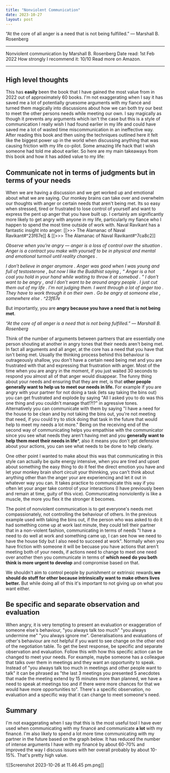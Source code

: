 ```yaml
---
title: "Nonviolent Communication"
date: 2023-10-27
layout: post
---
```





“At the core of all anger is a need that is not being fulfilled.” ― Marshall B. Rosenberg

---


Nonviolent communication by Marshall B. Rosenberg
Date read: 1st Feb 2022
How strongly I recommend it: 10/10
Read more on Amazon.

---


## High level thoughts

This has **easily** been the book that I have gained the most value from in 2022 out of approximately 60 books. I'm not exaggerating when I say it has saved me a lot of potentially gruesome arguments with my fiancé and turned them magically into discussions about how we can both try our best to meet the other persons needs while meeting our own. I say magically as though it prevents any arguments which isn't the case but this is a style of communication I really wish I had found earlier in my life and could have saved me a lot of wasted time miscommunication in an ineffective way. After reading this book and then using the techniques outlined here it felt like the biggest power up in the world when discussing anything that was causing friction with my life co-pilot. Some amazing life hack that I wish someone had told me about earlier. So here are my main takeaways from this book and how it has added value to my life:


## Communicate not in terms of judgments but in terms of your needs

When we are having a discussion and we get worked up and emotional about what we are saying. Our monkey brains can take over and overwhelm our thoughts with anger or certain needs that aren't being met. Its so easy when stressed, tired or frustrated to lose control of yourself and want to express the pent up anger that you have built up. I certainly am significantly more likely to get angry with anyone in my life, particularly my fiance who I happen to spend the most time outside of work with. Naval Ravikant has a fantastic insight into anger: [[>>> The Alamanac of Naval Ravikant#^23f67e]] & [[>>> The Alamanac of Naval Ravikant#^7ca8c2]]

*Observe when you’re angry — anger is a loss of control over the situation . Anger is a contract you make with yourself to be in physical and mental and emotional turmoil until reality changes .* 

*I don’t believe in anger anymore . Anger was good when I was young and full of testosterone , but now I like the Buddhist saying , “ Anger is a hot coal you hold in your hand while waiting to throw it at somebod . ” I don’t want to be angry , and I don’t want to be around angry people . I just cut them out of my life . I’m not judging them. I went through a lot of anger too . They have to work through it on their own . Go be angry at someone else , somewhere else . ^23f67e*

But importantly, you are **angry because you have a need that is not being met**.

*“At the core of all anger is a need that is not being fulfilled.” ― Marshall B. Rosenberg*

Think of the number of arguments between partners that are essentially one person shouting at another in angry tones that their needs aren't being met. In fact all arguments and all anger, at the core has a need that you have that isn't being met. Usually the thinking process behind this behaviour is outrageously shallow, you don't have a certain need being met and you are frustrated with that and expressing that frustration with anger. Most of the time when you are angry in the moment, if you just waited 30 seconds to respond you almost all of that anger would disappear.  The funny thing about your needs and ensuring that they are met, is that **other people generally want to help us to meet our needs in life.** For example if you are angry with your partner for not doing a task (lets say taking the bins out) you can get frustrated and explode by saying "All I asked you to do was this one thing and you couldn't manage that!?!?" in agressive tones. Alternatively you can communicate with them by saying "I have a need for the house to be clean and by not taking the bins out, you're not meeting that need, if you could try to stick doing that task in the future that would help to meet my needs a lot more." Being on the receiving end of the second way of communicating helps you empathise with the communicator since you see what needs they aren't having met and you **generally want to help them meet their needs in life***, also it means you don't get defensive about your actions, you can see what needs to be done to help clearly.

One other point I wanted to make about this was that communicating in this style can actually be quite energy intensive, when you are tired and upset about something the easy thing to do it feel the direct emotion you have and let your monkey brain short circuit your thinnking, you can't think about anything other than the anger your are experiencing and let it out in whatever way you can. It takes practice to communicate this way if you often let your anger take control of your interactions (I have previously been and remain at time, guity of this vice). Communicating nonviolently is like a muscle, the more you flex it the stronger it becomes.

The point of nonviolent communication is to get everyone's needs met compassionately, not controlling the behaviour of others. In the previous example used with taking the bins out, if the person who was asked to do it had something come up at work last minute, they could tell their partner that in a non-violent fashion, communicating in terms of needs "I have a need to do well at work and something came up, I can see how we need to have the house tidy but I also need to succeed at work". Normally when you have friction with someone it will be becuase you have actions that aren't meeting both of your needs, if actions need to change to meet one need over another then you communicate in terms of **which need do you both think is more urgent to develop** and compromise based on that. 

We shouldn't aim to control people by punishment or extrinsic rewards,**we should do stuff for other because intrinsically want to make others lives better.** But while doing all of this it's important to not giving up on what you want either. 


## Be specific and separate observation and evaluation

When angry, it is very tempting to present an evaluation or exaggeration of someone else's behaviour, "you always talk too much" "you always undermine me" "you always ignore me". Generalisations and evaluations of other's behaviour are not helpful if you want to see change on the other end of the negotiation table. To get the best response, be specific and separate observation and evaluation. Follow this with how this specific action can be changed to meet your needs. For example, maybe someone has a colleague that talks over them in meetings and they want an opportunity to speak. Instead of "you always talk too much in meetings and other people want to talk" it can be phrased as "the last 3 meetings you presented 5 anecdotes that made the meeting extend by 15 minutes more than planned, we have a need to speak at meetings too and if there were more chances for that we would have more opportunities to". There's a specific observation, no evaluation and a specific way that it can change to meet someone's need.


## Summary

I'm not exaggerating when I say that this is the most useful tool I have ever used when communicating with my financé and communicate **a lot** with my financé. I'm also likely to spend a lot more time communicating with my partner in the future based on the graph below. It has reduced the number of intense arguments I have with my financé by about 60-70% and improved the way I discuss issues with her overall probably by about 10-15%. That's pretty high value.


![[Screenshot 2023-10-26 at 11.46.45 pm.png]]
